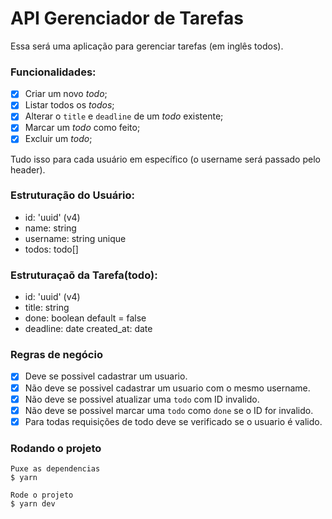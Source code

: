 # API Gerenciador de Tarefas

Essa será uma aplicação para gerenciar tarefas (em inglês todos).

### Funcionalidades:

- [x] Criar um novo _todo_;
- [x] Listar todos os _todos_;
- [x] Alterar o `title` e `deadline` de um _todo_ existente;
- [x] Marcar um _todo_ como feito;
- [x] Excluir um _todo_;

Tudo isso para cada usuário em específico (o username será passado pelo header).

### Estruturação do Usuário:

- id: 'uuid' (v4)
- name: string
- username: string unique
- todos: todo[]

### Estruturaçaõ da Tarefa(todo):

- id: 'uuid' (v4)
- title: string
- done: boolean default = false
- deadline: date
  created_at: date

### Regras de negócio

- [x] Deve se possivel cadastrar um usuario.
- [x] Não deve se possivel cadastrar um usuario com o mesmo username.
- [x] Não deve se possivel atualizar uma `todo` com ID invalido.
- [x] Não deve se possivel marcar uma `todo` como `done` se o ID for invalido.
- [x] Para todas requisições de todo deve se verificado se o usuario é valido.

### Rodando o projeto

```
Puxe as dependencias
$ yarn

Rode o projeto
$ yarn dev
```
